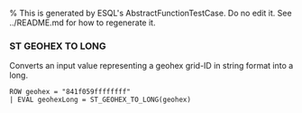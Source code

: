 % This is generated by ESQL's AbstractFunctionTestCase. Do no edit it. See ../README.md for how to regenerate it.

### ST GEOHEX TO LONG
Converts an input value representing a geohex grid-ID in string format into a long.

```esql
ROW geohex = "841f059ffffffff"
| EVAL geohexLong = ST_GEOHEX_TO_LONG(geohex)
```
